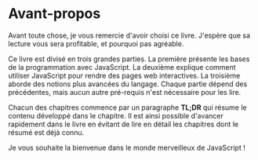 # Avant-propos

Avant toute chose, je vous remercie d'avoir choisi ce livre. J'espère que sa lecture vous sera profitable, et pourquoi pas agréable.

Ce livre est divisé en trois grandes parties. La première présente les bases de la programmation avec JavaScript. La deuxième explique comment utiliser JavaScript pour rendre des pages web interactives. La troisième aborde des notions plus avancées du langage. Chaque partie dépend des précédentes, mais aucun autre pré-requis n'est nécessaire pour les lire.

Chacun des chapitres commence par un paragraphe **TL;DR** qui résume le contenu développé dans le chapitre. Il est ainsi possible d'avancer rapidement dans le livre en évitant de lire en détail les chapitres dont le résumé est déjà connu.

Je vous souhaite la bienvenue dans le monde merveilleux de JavaScript !
